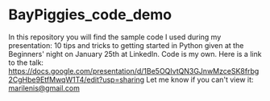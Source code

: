 # BayPiggies_code_demo
In this repository you will find the sample code I used during my presentation: 10 tips and tricks to getting started in Python given at the Beginners' night on January 25th at LinkedIn. Code is my own. 
Here is a link to the talk:
https://docs.google.com/presentation/d/1Be5OQIvtQN3GJnwMzceSK8frbg2CgHbe9EtfMwqW1T4/edit?usp=sharing
Let me know if you can't view it: marilenis@gmail.com
